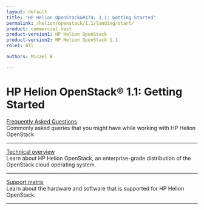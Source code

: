 ```yaml
---
layout: default
title: "HP Helion OpenStack&#174; 1.1: Getting Started"
permalink: /helion/openstack/1.1/landing/start/
product: commercial.test
product-version1: HP Helion OpenStack
product-version2: HP Helion OpenStack 1.1
role1: All

authors: Micael B

---
```

<!--PUBLISHED-->

<script>

function PageRefresh {
onLoad="window.refresh"
}

PageRefresh();

</script>

<!--
<p style="font-size: small;"> <a href="/helion/openstack/1.1/3rd-party-license-agreements/">&#9664; PREV</a> | <a href="/helion/openstack/1.1/">&#9650; UP</a> | NEXT &#9654; </p>
-->

# HP Helion OpenStack&#174; 1.1: Getting Started

[Frequently Asked Questions](/helion/openstack/1.1/faq/)
<br />Commonly asked queries that you might have while working with HP Helion OpenStack
<hr />

[Technical overview](/helion/openstack/1.1/technical-overview/)
<br />Learn about HP Helion OpenStack, an enterprise-grade distribution of the OpenStack cloud operating system.
<hr />

[Support matrix](helion/openstack/support-matrix/)
<br />Learn about the hardware and software that is supported for HP Helion OpenStack.
<hr />

